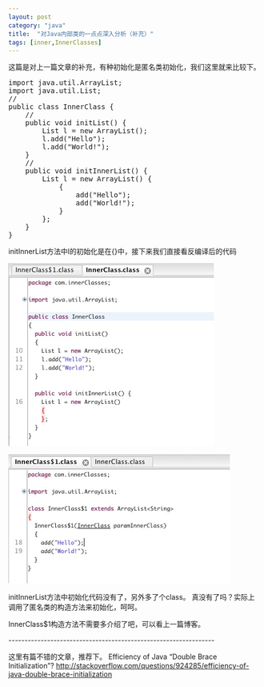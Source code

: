 ```yaml
---
layout: post
category: "java"
title:  "对Java内部类的一点点深入分析（补充）"
tags: [inner,InnerClasses]
---
```


这篇是对上一篇文章的补充，有种初始化是匿名类初始化，我们这里就来比较下。

<pre class="prettyPrint">
import java.util.ArrayList;
import java.util.List;
//
public class InnerClass {
	//
	public void initList() {
		List<String> l = new ArrayList<String>();
		l.add("Hello");
		l.add("World!");
	}
	//
	public void initInnerList() {
		List<String> l = new ArrayList<String>() {
			{
				add("Hello");
				add("World!");
			}
		};
	}
}
</pre>

initInnerList方法中l的初始化是在{}中，接下来我们直接看反编译后的代码

![hello](/img/inner-list.png)

![hello](/img/inner-list-2.png)

initInnerList方法中初始化代码没有了，另外多了个class。
真没有了吗？实际上调用了匿名类的构造方法来初始化，呵呵。

InnerClass$1构造方法不需要多介绍了吧，可以看上一篇博客。

\-\-\-\-\-\-\-\-\-\-\-\-\-\-\-\-\-\-\-\-\-\-\-\-\-\-\-\-\-\-\-\-\-\-\-\-\-\-\-\-\-\-\-\-\-\-\-\-\-\-\-\-\-\-\-\-\-\-\-\-\-\-\-\-

这里有篇不错的文章，推荐下。
Efficiency of Java “Double Brace Initialization”?
http://stackoverflow.com/questions/924285/efficiency-of-java-double-brace-initialization

